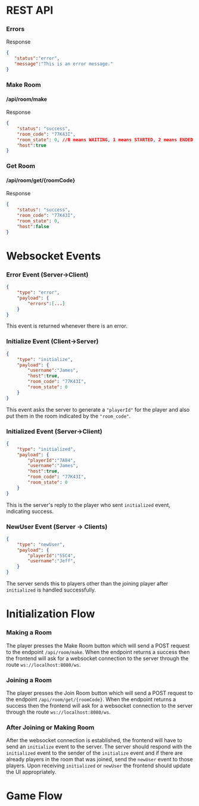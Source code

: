 # REST API

### Errors
Response
```json
{
   "status":"error",
   "message":"This is an error message." 
}
```

### Make Room
#### /api/room/make
Response
```json
{
	"status": "success",
	"room_code": "77K43I",
	"room_state": 0, //0 means WAITING, 1 means STARTED, 2 means ENDED
    "host":true
}
```


### Get Room
#### /api/room/get/{roomCode}
Response
```json
{
	"status": "success",
	"room_code": "77K43I",
	"room_state": 0,
    "host":false 
}
```

# Websocket Events

### Error Event (Server->Client)
```json
{
	"type": "error",
	"payload": {
        "errors":[...]
    }
}
```
This event is returned whenever there is an error.

### Initialize Event (Client->Server)
```json
{
	"type": "initialize",
	"payload": {
        "username":"James",
        "host":true,
        "room_code": "77K43I",
	    "room_state": 0
    }
}
```
This event asks the server to generate a ```"playerId"``` for the player and also put them in the room indicated by the ```"room_code"```.
### Initialized Event (Server->Client)
```json
{
	"type": "initialized",
	"payload": {
        "playerId":"7A84",
        "username":"James",
        "host":true,
        "room_code": "77K43I",
	    "room_state": 0
    }
}
```
This is the server's reply to the player who sent ```initialized``` event, indicating success.

### NewUser Event (Server -> Clients)
```json
{
	"type": "newUser",
	"payload": {
        "playerId":"55C4",
        "username":"Jeff",
    }
}
```
The server sends this to players other than the joining player after ```initialized``` is handled successfully.

# Initialization Flow
### Making a Room
The player presses the Make Room button which will send a POST request to the endpoint ```/api/room/make```. When the endpoint returns a success then the frontend will ask for a websocket connection to the server through the route ```ws://localhost:8080/ws```.
### Joining a Room
The player presses the Join Room button which will send a POST request to the endpoint ```/api/room/get/{roomCode}```. When the endpoint returns a success then the frontend will ask for a websocket connection to the server through the route ```ws://localhost:8080/ws```.
### After Joining or Making Room
After the websocket connection is established, the frontend will have to send an ```initialize``` event to the server. The server should respond with the ```initialized``` event to the sender of the ```initialize``` event and if there are already players in the room that was joined, send the ```newUser``` event to those players. Upon receiving ```initialized``` or ```newUser``` the frontend should update the UI appropriately.

# Game Flow
